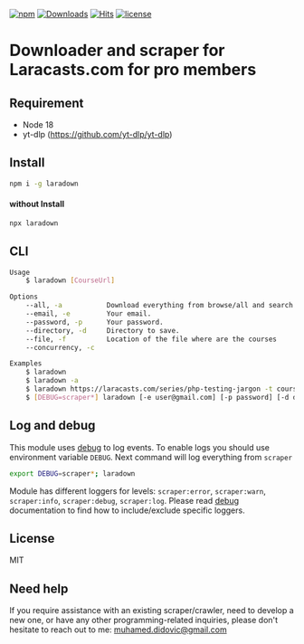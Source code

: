 [![npm](https://badgen.net/npm/v/laradown)](https://www.npmjs.com/package/laradown)
[![Downloads](https://img.shields.io/npm/dm/laradown.svg?style=flat)](https://www.npmjs.org/package/laradown)
[![Hits](https://hits.seeyoufarm.com/api/count/incr/badge.svg?url=https%3A%2F%2Fgithub.com%2Fmuhamed-didovic%2Flaradown&count_bg=%2379C83D&title_bg=%23555555&icon=&icon_color=%23E7E7E7&title=hits&edge_flat=false)](https://hits.seeyoufarm.com)
[![license](https://flat.badgen.net/github/license/muhamed-didovic/laradown)](https://github.com/muhamed-didovic/laradown/blob/main/LICENSE)

# Downloader and scraper for Laracasts.com for pro members

## Requirement
- Node 18
- yt-dlp (https://github.com/yt-dlp/yt-dlp)

## Install
```sh
npm i -g laradown
```

#### without Install
```sh
npx laradown
```

## CLI
```sh
Usage
    $ laradown [CourseUrl]

Options
    --all, -a           Download everything from browse/all and search APIs.
    --email, -e         Your email.
    --password, -p      Your password.
    --directory, -d     Directory to save.
    --file, -f          Location of the file where are the courses
    --concurrency, -c

Examples
    $ laradown
    $ laradown -a
    $ laradown https://laracasts.com/series/php-testing-jargon -t course
    $ [DEBUG=scraper*] laradown [-e user@gmail.com] [-p password] [-d dirname] [-c number] [-f path-to-file]
```

## Log and debug
This module uses [debug](https://github.com/visionmedia/debug) to log events. To enable logs you should use environment variable `DEBUG`.
Next command will log everything from `scraper`
```bash
export DEBUG=scraper*; laradown
```

Module has different loggers for levels: `scraper:error`, `scraper:warn`, `scraper:info`, `scraper:debug`, `scraper:log`. Please read [debug](https://github.com/visionmedia/debug) documentation to find how to include/exclude specific loggers.

## License
MIT

## Need help
If you require assistance with an existing scraper/crawler, need to develop a new one, or have any other programming-related inquiries, please don't hesitate to reach out to me: [muhamed.didovic@gmail.com](mailto:muhamed.didovic@gmail.com)
